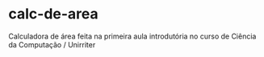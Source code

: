 # calc-de-area
Calculadora de área feita na primeira aula introdutória no curso de Ciência da Computação / Unirriter  
